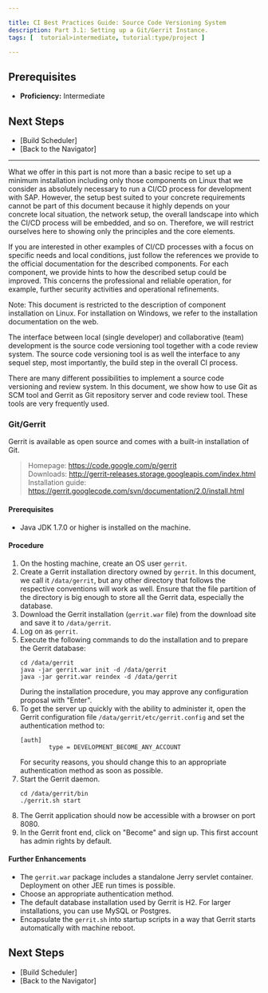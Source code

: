 ```yaml
---

title: CI Best Practices Guide: Source Code Versioning System
description: Part 3.1: Setting up a Git/Gerrit Instance.
tags: [  tutorial>intermediate, tutorial:type/project ]

---
```


## Prerequisites

  - **Proficiency:** Intermediate

## Next Steps
 
  - [Build Scheduler]
  - [Back to the Navigator]

---


What we offer in this part is not more than a basic recipe to set up a minimum installation including only those components on Linux that we consider as absolutely necessary to run a CI/CD process for development with SAP. However, the setup best suited to your concrete requirements cannot be part of this document because it highly depends on your concrete local situation, the network setup, the overall landscape into which the CI/CD process will be embedded, and so on. Therefore, we will restrict ourselves here to showing only the principles and the core elements.

If you are interested in other examples of CI/CD processes with a focus on specific needs and local conditions, just follow the references we provide to the official documentation for the described components. For each component, we provide hints to how the described setup could be improved. This concerns the professional and reliable operation, for example, further security activities and operational refinements.

Note: This document is restricted to the description of component installation on Linux. For installation on Windows, we refer to the installation documentation on the web.



The interface between local (single developer) and collaborative (team) development is the source code versioning tool together with a code review system. The source code versioning tool is as well the interface to any sequel step, most importantly, the build step in the overall CI process.

There are many different possibilities to implement a source code versioning and review system. In this document, we show
how to use Git as SCM tool and Gerrit as Git repository server and code review tool.
These tools are very frequently used.

### Git/Gerrit

Gerrit is available as open source and comes with a built-in installation of Git.

> Homepage: https://code.google.com/p/gerrit  
> Downloads: http://gerrit-releases.storage.googleapis.com/index.html  
> Installation guide: https://gerrit.googlecode.com/svn/documentation/2.0/install.html  

#### Prerequisites

  - Java JDK 1.7.0 or higher is installed on the machine.

#### Procedure

  1. On the hosting machine, create an OS user `gerrit`.
  2. Create a Gerrit installation directory owned by `gerrit`. 
     In this document, we call it `/data/gerrit`, but any other directory that follows the respective conventions will work as well. 
     Ensure that the file partition of the directory is big enough to store all the Gerrit data, especially the database.
  3. Download the Gerrit installation (`gerrit.war` file) from the download site and save it to `/data/gerrit`.
  4. Log on as `gerrit`.
  5. Execute the following commands to do the installation and to prepare the Gerrit database:
     ```
     cd /data/gerrit
     java -jar gerrit.war init -d /data/gerrit
     java -jar gerrit.war reindex -d /data/gerrit
     ```
     During the installation procedure, you may approve any configuration proposal with "Enter".
  6. To get the server up quickly with the ability to administer it, open the Gerrit configuration file `/data/gerrit/etc/gerrit.config` and set the authentication method to:
     ```
     [auth]
             type = DEVELOPMENT_BECOME_ANY_ACCOUNT
     ```
     For security reasons, you should change this to an appropriate authentication method as soon as possible.
  7. Start the Gerrit daemon.
     ```
     cd /data/gerrit/bin
     ./gerrit.sh start
     ```
  8. The Gerrit application should now be accessible with a browser on port 8080.
  9. In the Gerrit front end, click on "Become" and sign up. 
     This first account has admin rights by default.

#### Further Enhancements

  - The `gerrit.war` package includes a standalone Jerry servlet container. Deployment on other JEE run times is possible.
  - Choose an appropriate authentication method.
  - The default database installation used by Gerrit is H2. For larger installations, you can use MySQL or Postgres.
  - Encapsulate the `gerrit.sh` into startup scripts in a way that Gerrit starts automatically with machine reboot.


## Next Steps
 
  - [Build Scheduler]
  - [Back to the Navigator]